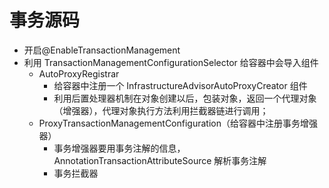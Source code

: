 # 事务源码

- 开启@EnableTransactionManagement
- 利用 TransactionManagementConfigurationSelector 给容器中会导入组件
  - AutoProxyRegistrar
    - 给容器中注册一个 InfrastructureAdvisorAutoProxyCreator 组件
    - 利用后置处理器机制在对象创建以后，包装对象，返回一个代理对象（增强器），代理对象执行方法利用拦截器链进行调用；
  - ProxyTransactionManagementConfiguration（给容器中注册事务增强器）
    - 事务增强器要用事务注解的信息，AnnotationTransactionAttributeSource 解析事务注解
    - 事务拦截器
